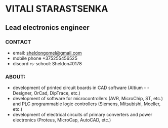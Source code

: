 # VITALI STARASTSENKA
## Lead electronics engineer
### CONTACT
 - email: [sheldongomel@gmail.com](mailto:sheldongomel@gmail.com)
 - mobile phone +375255456525
 - discord rs-school: Sheldon#0178 
### ABOUT:
- development of printed circuit boards in CAD software (Altium - - Designer, OrCad, DipTrace, etc.)
- development of software for microcontrollers (AVR, MicroChip, ST, etc.) and PLC programmable logic controllers (Siemens, Mitsubishi, Moeller, etc.)
- development of electrical circuits of primary converters and power electronics (Proteus, MicroCap, AutoCAD, etc.)
